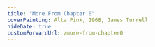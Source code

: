 ```yaml
---
title: "More From Chapter 0"
coverPainting: Alta Pink, 1968, James Turrell
hideDate: true
customForwardUrl: /more-from-chapter0
---
```

